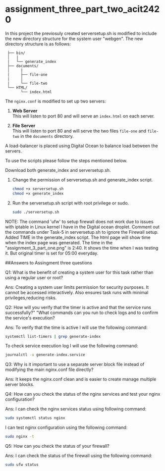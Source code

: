 # assignment_three_part_two_acit2420

In this project the previosuly created serversetup.sh is modified to include the new directory structure for the system user "webgen". The new directory structure is as follows:
```
 ├── bin/
 │   |  
 |   └── generate_index
 ├── documents/
 │     |  
 |     ├── file-one
 |     │   
 |     └── file-two
 └── HTML/
       └── index.html
```

The `nginx.conf` is modified to set up two servers:

1. **Web Server**  
    This will listen to port 80 and will serve an `index.html` on each server.

2. **File Server**  
    This will listen to port 80 and will serve the two files `file-one` and `file-two` in the `documents` directory.


A load-balancer is placed using Digital Ocean to balance load between the servers.


To use the scripts please follow the steps mentioned below.

Download both generate_index and serversetup.sh.

1. Change the permission of serversetup.sh and generate_index script.
    ```bash
    chmod +x serversetup.sh
    chmod +x generate_index
    ```

2. Run the serversetup.sh script with root privilege or sudo.
    ```bash
    sudo ./serversetup.sh
    ```




NOTE: The command 'ufw' to setup firewall does not work due to issues with iptable in Linux kernel I have in the Digital ocean droplet. Comment out the commands under Task-5 in serversetup.sh to ignore the Firewall setup. Added TIME in the generate_index script. The html page will show time when the index page was generated. The time in the "assignment_3_part_one.png" is 2:40. It shows the time when I was testing it. But original timer is set for 05:00 everyday.

##Answers to Assingment three questions

Q1: What is the benefit of creating a system user for this task rather than using a regular user or root?

Ans: Creating a system user limits permission for security purposes. It cannot be accessed interactively. Also ensures task runs with minimal privileges,reducing risks.


Q2:  How will you verify that the timer is active and that the service runs successfully?" "What commands can you run to check logs and to confirm the service's execution?

Ans: To verify that the time is active I will use the following command:

```bash
systemctl list-timers | grep generate-index
```

To check service execution log I will use the following command:

```bash
journalctl -u generate-index.service
```

Q3: Why is it important to use a separate server block file instead of modifying the main nginx.conf file directly?

Ans: It keeps the nginx.conf clean and is easier to create manage multiple server blocks.

Q4: How can you check the status of the nginx services and test your nginx configuration?

Ans: I can check the nginx services status using following command:
```bash
sudo systemctl status nginx
```
I can test nginx configuration using the following command:
```bash
sudo nginx -t
```

Q5:  How can you check the status of your firewall?

Ans: I can check the status of the firewall using the following command:
```bash
sudo ufw status
```
